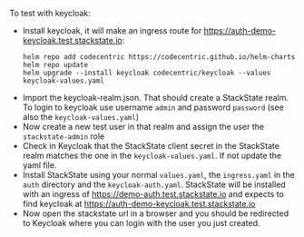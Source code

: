 To test with keycloak:
* Install keycloak, it will make an ingress route for https://auth-demo-keycloak.test.stackstate.io:
  ```
  helm repo add codecentric https://codecentric.github.io/helm-charts
  helm repo update
  helm upgrade --install keycloak codecentric/keycloak --values keycloak-values.yaml
  ```
* Import the keycloak-realm.json. That should create a StackState realm. To login to keycloak use username `admin` and password `password` (see also the `keycloak-values.yaml`)
* Now create a new test user in that realm and assign the user the `stackstate-admin` role
* Check in Keycloak that the StackState client secret in the StackState realm matches the one in the `keycloak-values.yaml`. If not update the yaml file.
* Install StackState using your normal `values.yaml`, the `ingress.yaml` in the `auth` directory and the `keycloak-auth.yaml`. StackState will be installed with an ingress of https://demo-auth.test.stackstate.io and expects to find keycloak at https://auth-demo-keycloak.test.stackstate.io
* Now open the stackstate url in a browser and you should be redirected to Keycloak where you can login with the user you just created.
